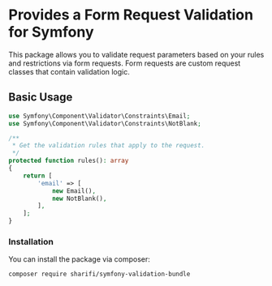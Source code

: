 # Provides a Form Request Validation for Symfony

This package allows you to validate request parameters based on your rules and restrictions via form requests. Form requests are custom request classes that contain validation logic. 

## Basic Usage

```php
use Symfony\Component\Validator\Constraints\Email;
use Symfony\Component\Validator\Constraints\NotBlank;

/**
 * Get the validation rules that apply to the request.
 */
protected function rules(): array
{
    return [
        'email' => [
            new Email(),
            new NotBlank(),
        ],
    ];
}
```

### Installation
You can install the package via composer:

```shell
composer require sharifi/symfony-validation-bundle
```
